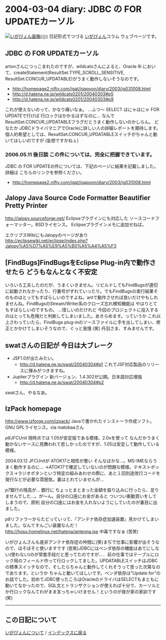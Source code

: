 2004-03-04 diary: JDBC の FOR UPDATEカーソル
=====================================================================================================
[![いがぴょん画像(小)](https://igapyon.github.io/diary/images/iga200306s.jpg "いがぴょん")](https://igapyon.github.io/diary/memo/memoigapyon.html) 日記形式でつづる [いがぴょん](https://igapyon.github.io/diary/memo/memoigapyon.html)コラム ウェブページです。

## JDBC の FOR UPDATEカーソル

artonさんにつっこまれたのですが、wildcatsさんによると、Oracle 9i において、createStatement(ResultSet.TYPE_SCROLL_SENSITIVE, ResultSet.CONCUR_UPDATABLE)がうまく動作しないそうなのです。

* http://homepage2.nifty.com/igat/igapyon/diary/2003/ig031008.html
* http://d.hatena.ne.jp/wildcats0201/20040303#p5
* http://d.hatena.ne.jp/wildcats0201/20040303#p9

これが使えないのって、かなり痛いなぁ。
…ふつ～ SELECT ほにゃほにゃ FOR UPDATEで行けば 行ロックはかかるはずなのに… なんで ResultSet.CONCUR_UPDATABLEフラグだとうまく動作しないのかしらん。
どなたか JDBCドライバマニアでOracleに詳しい人の詳細レポートを期待します。個人的希望としては、ResultSet.CONCUR_UPDATABLEスイッチがちゃんと動いてほしいのですが (妄想ですかねぇ)


### 2006.05.11 後日談 この件については、完全に把握できています。

JDBC の FOR UPDATEの件については、下記のページに結果を記載しました。詳細は こちらのリンクを参照ください。

* http://homepage2.nifty.com/igat/igapyon/diary/2003/ig031008.html



## Jalopy Java Source Code Formatter Beautifier Pretty Printer

http://jalopy.sourceforge.net/
Eclipseプラグインにも対応した ソースコードフォーマッター。BSDライセンス。
Eclipseプラグインメモに追加せねば。

エクリプスWikiにもJalopyのページがあり
http://eclipsewiki.net/eclipse/index.php?Jalopy%A5%D7%A5%E9%A5%B0%A5%A4%A5%F3


## [FindBugs]FindBugsをEclipse Plug-in内で動作させたら どうもなんとなく不安定

いろいろ工夫したのだが、うまくいきません。リビルドしてもFindBugsが適切に起動されなかったり、行番号がずれていったり。でもFindBugsの実行結果そのものはとってもすばらしいのですよね。antで動作させれば良いだけやもしれませんね。FindBugsのStream/Writer系のクローズ忘れ検知機能は やはりとてもすばらしいのですもの。
…惜しいのだけれど 今回のプロジェクトに投入するのはとっても危険だと判断してしまいました。あきらめます。っていうか これ以上さわっていたら、FindBugs plug-inのソースファイルに手を出してしまい、修正とかかけてしまいそうなので、ぐっと我慢 (笑)
丹羽さま、すみませんです。


## swatさんの日記が 今日は大ブレーク


* JSF1.0が出たみたい。
  * http://d.hatena.ne.jp/swat/20040304#p1 これでJSF対応製品のリリースに弾みがつきますね。
* Jupiterプラグイン 新バージョン、1.4.302が公開。日本語対応増強
  * http://d.hatena.ne.jp/swat/20040304#p2

swatさん、やるなあ。


## IzPack homepage

http://www.izforge.com/izpack/
Javaで書かれたインストーラ作成ソフト。GNU GPLライセンス。via matobaaさん

*p6*JFCUnit
現時点では 1.05が安定版である模様。2.0xを使って なんだかうまく動かないケースに見舞われて悲しかったのですが、1.05は安定して動作している模様。

2004.03.12 JFCUnitが ATOK17と相性が悪い
そんなばかな…。MS-IMEならうまく動作するのに…
→ATOK17で確定していないのが問題な模様。テキストボックス→ラジオボタンという特定の組みあわせの際に、あと１回別途改行コードを発行などが必要な雰囲気。裏はとれていませんが…

*p7*銀行の残高が…
銀行に ちょっとまとまった金額を振り込みに行ったら、足りませんでした…。が～ん。自分の口座にお金があると ついつい衝動買いをしてしまうので、原則 自分の口座にはお金を入れないようにしていたのが裏目に出ました。

*p8*リファラーからたどっていって、『アンテナ依存症加速装置』見かけてしまいました。なんてすんごい装置なんだ！
http://hoso.homelinux.net/hatena/antenna.jsp
中毒ですなぁ (苦笑)

いがぴょんさんも是非アンテナ依存症の仲間に(笑)まぢで仕事に影響が出そうなので、ほそぼそと使いますです (苦笑)JDBCにはベンダ依存の機能はあてにしない(使わない)のが常套手段だと思ってたのですが．．．前の仕事ではテーブルにロック用のフィールド作って行ロックしてました。UPDATABLEスイッチはJDBCの標準スイッチなので、そしたらちゃんと動作してくれそうって思った次第なのであります。というか ちゃんと動いてほしいです。ベンダ依存は”Update for”のお話でした。初めてJDBC使ったころはOracleのドライバはSELECTもまともに動いてなかったので、SQL文とトランザクションが使えれば十分で、カーソルとか行ロックなんてわがまま言っちゃいけません！というのが我が家の家訓です(笑)


----------------------------------------------------------------------------------------------------

## この日記について
[いがぴょんについて](https://igapyon.github.io/diary/memo/memoigapyon.html) / [インデックスに戻る](https://igapyon.github.io/diary/idxall.html)

